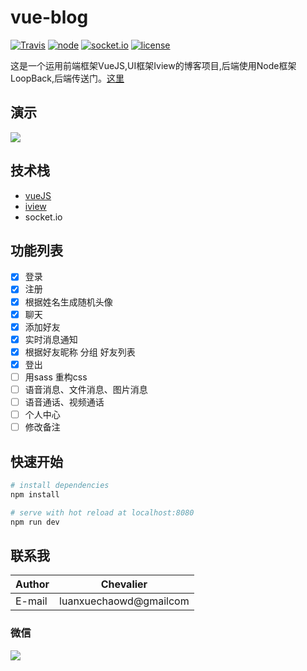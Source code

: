 # vue-blog
[![Travis](https://img.shields.io/badge/Build-passing-brightgreen.svg?style=flat-square)](https://github.com/luanxuechao/vue-blog)
[![node](https://img.shields.io/badge/node-v8.1.4-blue.svg?style=flat-square)](https://github.com/luanxuechao/vue-blog)
[![socket.io](https://img.shields.io/badge/socket.io-%3E%3D2.0.0-blue.svg?style=flat-square)](https://github.com/luanxuechao/vue-blog)
[![license](https://img.shields.io/github/license/mashape/apistatus.svg?style=flat-square)](https://github.com/luanxuechao/vue-blog)

这是一个运用前端框架VueJS,UI框架Iview的博客项目,后端使用Node框架LoopBack,后端传送门。[这里](https://github.com/luanxuechao/loopback-chat)

## 演示
![](https://github.com/luanxuechao/vue-blog/blob/master/demo/demo.gif?raw=true)

## 技术栈
- [vueJS](https://cn.vuejs.org/)
- [iview](https://www.iviewui.com/)
- socket.io

## 功能列表
- [x] 登录
- [x] 注册
- [x] 根据姓名生成随机头像
- [x] 聊天
- [x] 添加好友
- [x] 实时消息通知
- [x] 根据好友昵称 分组 好友列表
- [x] 登出
- [ ] 用sass 重构css
- [ ] 语音消息、文件消息、图片消息
- [ ] 语音通话、视频通话
- [ ] 个人中心
- [ ] 修改备注

## 快速开始

``` bash
# install dependencies
npm install

# serve with hot reload at localhost:8080
npm run dev

```
## 联系我
|Author|Chevalier|
|---|---
|E-mail|luanxuechaowd@gmailcom
### 微信
![](https://github.com/luanxuechao/vue-blog/blob/master/demo/weChat.png)
